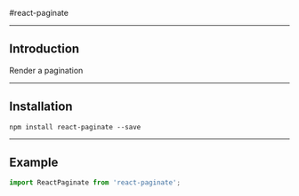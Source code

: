 #react-paginate

---

## Introduction

Render a pagination

---

## Installation

`npm install react-paginate --save`

---

## Example

```js
import ReactPaginate from 'react-paginate';


```